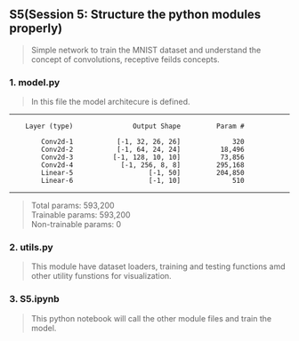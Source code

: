 ## S5(Session 5: Structure the python modules properly)
>Simple network to train the MNIST dataset and understand the concept of convolutions, receptive feilds concepts.

### 1. model.py
> In this file the model architecure is defined.

----------------------------------------------------------------
        Layer (type)               Output Shape         Param #

            Conv2d-1           [-1, 32, 26, 26]             320
            Conv2d-2           [-1, 64, 24, 24]          18,496
            Conv2d-3          [-1, 128, 10, 10]          73,856
            Conv2d-4            [-1, 256, 8, 8]         295,168
            Linear-5                   [-1, 50]         204,850
            Linear-6                   [-1, 10]             510
----------------------------------------------------------------

> Total params: 593,200     
> Trainable params: 593,200     
> Non-trainable params: 0

### 2. utils.py
> This module have dataset loaders, training and testing functions amd other utility funstions for visualization.

### 3. S5.ipynb
> This python notebook will call the other module files and train the model.